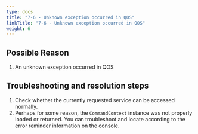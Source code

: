 ```yaml
---
type: docs
title: "7-6 - Unknown exception occurred in QOS"
linkTitle: "7-6 - Unknown exception occurred in QOS"
weight: 6
---
```


## Possible Reason

1. An unknown exception occurred in QOS

## Troubleshooting and resolution steps

1. Check whether the currently requested service can be accessed normally.
2. Perhaps for some reason, the `CommandContext` instance was not properly loaded or returned. You can troubleshoot and locate according to the error reminder information on the console.


<p style="margin-top: 3rem;"> </p>